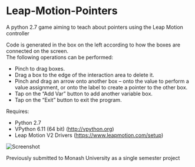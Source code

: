 # Leap-Motion-Pointers
A python 2.7 game aiming to teach about pointers using the Leap Motion controller

Code is generated in the box on the left according to how the boxes are connected on the screen.<br/>
The following operations can be performed:
* Pinch to drag boxes.
* Drag a box to the edge of the interaction area to delete it.
* Pinch and drag an arrow onto another box – onto the value to perform a value assignment, or onto the label to create a pointer to the other box.
* Tap on the “Add Var” button to add another variable box.
* Tap on the “Exit” button to exit the program.

Requires:
* Python 2.7
* VPython 6.11 (64 bit) (http://vpython.org)
* Leap Motion V2 Drivers (https://www.leapmotion.com/setup)

![Screenshot](https://user-images.githubusercontent.com/4456870/28745651-2caa1d9a-74af-11e7-83e1-8fa41380128c.png)

Previously submitted to Monash University as a single semester project
